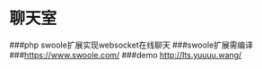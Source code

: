 # 聊天室
###php swoole扩展实现websocket在线聊天
###swoole扩展需编译
###https://www.swoole.com/
###demo http://lts.yuuuu.wang/
